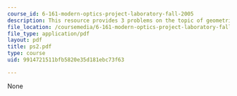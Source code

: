 ```yaml
---
course_id: 6-161-modern-optics-project-laboratory-fall-2005
description: This resource provides 3 problems on the topic of geometric optics.
file_location: /coursemedia/6-161-modern-optics-project-laboratory-fall-2005/9914721511bfb5820e35d181ebc73f63_ps2.pdf
file_type: application/pdf
layout: pdf
title: ps2.pdf
type: course
uid: 9914721511bfb5820e35d181ebc73f63

---
```

None